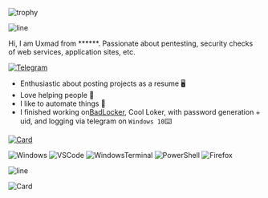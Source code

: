 ![trophy](https://github-profile-trophy.vercel.app/?username=uxmad&theme=darkhub&no-bg=true&no-frame=true)

![line](https://capsule-render.vercel.app/api?type=rect&color=gradient&height=1)

Hi, I am Uxmad from ******. Passionate about pentesting, security checks of web services, application sites, etc.

[telegram-news]: https://t.me/uxbad
  
[![Telegram](https://img.shields.io/badge/Telegram-blue?style=flat-square&logo=Telegram)](https://t.me/Uxbad)

* Enthusiastic about posting projects as a resume :desktop_computer:
* Love helping people :electric_plug:
* I like to automate things 🤖
* I finished working on[BadLocker](https://github.com/uxmad/lock), Cool Loker, with password generation + uid, and logging via telegram on `Windows 10`:keyboard: 

[![Card](https://github-readme-stats-git-masterrstaa-rickstaa.vercel.app/api/pin?username=uxmad&repo=lock=true&bg_color=22272E&text_color=9F9F9F&title_color=9F9F9F&icon_color=9F9F9F)](https://github.com/uxmad/lock)

![Windows](https://img.shields.io/badge/Windows%2011-0078D6.svg?&style=for-the-badge&logo=windows%2011&logoColor=white)
![VSCode](https://img.shields.io/badge/visual%20studio%20code-007ACC.svg?&style=for-the-badge&logo=visual-studio-code&logoColor=white)
![WindowsTerminal](https://img.shields.io/badge/Windows%20Terminal-4D4D4D.svg?&style=for-the-badge&logo=windows-terminal&logoColor=white)
![PowerShell](https://img.shields.io/badge/PowerShell-5391FE.svg?&style=for-the-badge&logo=powershell&logoColor=white)
![Firefox](https://img.shields.io/badge/Firefox-FF7139.svg?&style=for-the-badge&logo=firefox&logoColor=white)

![line](https://capsule-render.vercel.app/api?type=rect&color=gradient&height=1)

![Card](https://github-readme-stats-git-masterrstaa-rickstaa.vercel.app/api?username=uxmad&count_private=false&show_icons=true&bg_color=22272E&text_color=9F9F9F)

